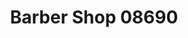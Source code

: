 ---
title: "Barber Shop 08690"
url: /santa-coloma-de-cervello/barber-shop-08690/
shop: peluquería
---